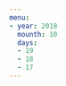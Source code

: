 ```yaml
---
menu:
- year: 2018
  mounth: 10
  days:
  - 19
  - 18
  - 17
---
```


<daily-menu v-bind="$page.frontmatter"/>
